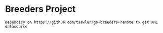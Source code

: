 # Breeders Project

~~~
Dependecy on https://github.com/tsawler/go-breeders-remote to get XML datasource
~~~
